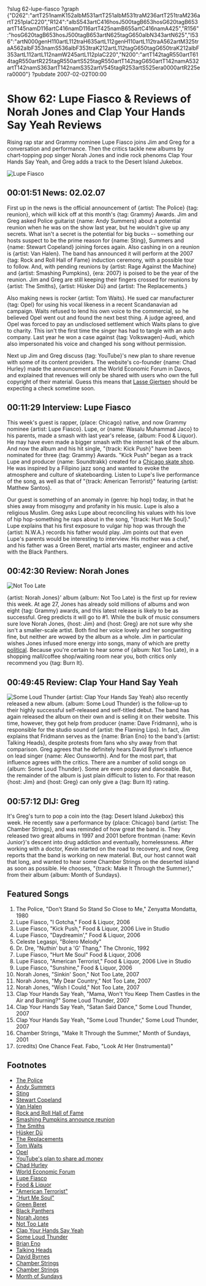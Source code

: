 ?slug 62-lupe-fiasco
?graph {"D262":"artT251namK152albM531artT251albM531traM236artT251traM236artT251plaC220","R124":"albS543artC416hosJ500tagB653hosG620tagB653artT145namD116artC416namD116artT425namB655artC416namA425","R156":"hosG620tagB653hosJ500tagB653artN625tagG650albN343artN625","I536":"artN000genH110artL112traH635artL112genH110artL112traA562artM325traA562albF353namS536albF353traK212artL112tagG650tagG650traK212albF353artL112artL112namW245artL112plaC220","N200":"artT142tagR550artT614tagR550artR225tagR550artS525tagR550artT142tagG650artT142namA532artT142namS363artT142namS352artV545tagR253artS525era0000artR225era0000"}
?pubdate 2007-02-02T00:00

# Show 62: Lupe Fiasco & Reviews of Norah Jones and Clap Your Hands Say Yeah Reviews
Rising rap star and Grammy nominee Lupe Fiasco joins Jim and Greg for a conversation and performance. Then the critics tackle new albums by chart-topping pop singer Norah Jones and indie rock phenoms Clap Your Hands Say Yeah, and Greg adds a track to the Desert Island Jukebox.

![Lupe Fiasco](http://static.soundopinions.org/images/2007/lupefiasco.jpg)


## 00:01:51 News: 02.02.07
First up in the news is the official announcement of {artist: The Police} {tag: reunion}, which will kick off at this month's {tag: Grammy} Awards. Jim and Greg asked Police guitarist {name: Andy Summers} about a potential reunion when he was on the show last year, but he wouldn't give up any secrets. What isn't a secret is the potential for big bucks -- something our hosts suspect to be the prime reason for {name: Sting}, Summers and {name: Stewart Copeland} joining forces again. Also cashing in on a reunion is {artist: Van Halen}. The band has announced it will perform at the 2007 {tag: Rock and Roll Hall of Fame} induction ceremony, with a possible tour to follow. And, with pending reunions by {artist: Rage Against the Machine} and {artist: Smashing Pumpkins}, {era: 2007} is poised to be the year of the reunion. Jim and Greg are still keeping their fingers crossed for reunions by {artist: The Smiths}, {artist: Hüsker Dü} and {artist: The Replacements.}

Also making news is rocker {artist: Tom Waits}. He sued car manufacturer {tag: Opel} for using his vocal likeness in a recent Scandanavian ad campaign. Waits refused to lend his own voice to the commercial, so he believed Opel went out and found the next best thing. A judge agreed, and Opel was forced to pay an undisclosed settlement which Waits plans to give to charity. This isn't the first time the singer has had to tangle with an auto company. Last year he won a case against {tag: Volkswagen}-Audi, which also impersonated his voice and changed his song without permission. 

Next up Jim and Greg discuss {tag: YouTube}'s new plan to share revenue with some of its content providers. The website's co-founder {name: Chad Hurley} made the announcement at the World Economic Forum in Davos, and explained that revenues will only be shared with users who own the full copyright of their material. Guess this means that [Lasse Gjertsen](http://www.youtube.com/watch?v=JzqumbhfxRo&eurl) should be expecting a check sometime soon.

## 00:11:29 Interview: Lupe Fiasco
This week's guest is rapper, {place: Chicago} native, and now Grammy nominee {artist: Lupe Fiasco}. Lupe, or {name: Wasalu Muhammad Jaco} to his parents, made a smash with last year's release, {album: Food & Liquor}. He may have even made a bigger smash with the internet leak of the album. And now the album and his hit single, "{track: Kick Push}" have been nominated for three {tag: Grammy} Awards. "Kick Push" began as a track Lupe and producer {name: Soundtrakk} created for a [Chicago skate shop](http://www.upriseskateshop.com/). He was inspired by a Filipino jazz song and wanted to evoke the atmosphere and culture of skateboarding. Listen to Lupe's live performance of the song, as well as that of "{track: American Terrorist}" featuring {artist: Matthew Santos}. 

Our guest is something of an anomaly in {genre: hip hop} today, in that he shies away from misogyny and profanity in his music. Lupe is also a religious Muslim. Greg asks Lupe about reconciling his values with his love of hip hop-something he raps about in the song, "{track: Hurt Me Soul}." Lupe explains that his first exposure to vulgar hip hop was through the {artist: N.W.A.} records his father would play. Jim points out that even Lupe's parents would be interesting to interview. His mother was a chef, and his father was a Green Beret, martial arts master, engineer and active with the Black Panthers.

## 00:42:30 Review: Norah Jones
![Not Too Late](http://is1.mzstatic.com/image/thumb/Music4/v4/b0/79/c7/b079c7d6-9ffd-aed5-6757-f823b3d431d0/source/600x600bb.jpg "1001750/721266740")

{artist: Norah Jones}' album {album: Not Too Late} is the first up for review this week. At age 27, Jones has already sold millions of albums and won eight {tag: Grammy} awards, and this latest release is likely to be as successful. Greg predicts it will go to #1. While the bulk of music consumers sure love Norah Jones, {host: Jim} and {host: Greg} are not sure why she isn't a smaller-scale artist. Both find her voice lovely and her songwriting fine, but neither are wowed by the album as a whole. Jim in particular wishes Jones infused more energy into songs, many of which are pretty [political](http://www.lyrics4all.net/n/norah-jones/not-too-late/my-dear-country.php). Because you're certain to hear some of {album: Not Too Late}, in a shopping mall/coffee shop/waiting room near you, both critics only recommend you {tag: Burn It}. 

## 00:49:45 Review: Clap Your Hand Say Yeah
![Some Loud Thunder](http://is4.mzstatic.com/image/thumb/Music6/v4/70/c9/cf/70c9cff2-4c4f-011b-9ffe-7656b076d008/source/600x600bb.jpg "81899300/847539423")
{artist: Clap Your Hands Say Yeah} also recently released a new album. {album: Some Loud Thunder} is the follow-up to their highly successful self-released and self-titled debut. The band has again released the album on their own and is selling it on their website. This time, however, they got help from producer {name: Dave Fridmann}, who is responsible for the studio sound of {artist: the Flaming Lips}. In fact, Jim explains that Fridmann serves as the {name: Brian Eno} to the band's {artist: Talking Heads}, despite protests from fans who shy away from that comparison. Greg agrees that he definitely hears David Byrne's influence on lead singer {name: Alec Ounsworth}. And for the most part, that influence agrees with the critics. There are a number of solid songs on {album: Some Loud Thunder}. Some are even poppy and danceable. But, the remainder of the album is just plain difficult to listen to. For that reason {host: Jim} and {host: Greg} can only give a {tag: Burn It} rating.

## 00:57:12 DIJ: Greg
It's Greg's turn to pop a coin into the {tag: Desert Island Jukebox} this week. He recently saw a performance by {place: Chicago} band {artist: The Chamber Strings}, and was reminded of how great the band is. They released two great albums in 1997 and 2001 before frontman {name: Kevin Junior}'s descent into drug addiction and eventually, homelessness. After working with a doctor, Kevin started on the road to recovery, and now, Greg reports that the band is working on new material. But, our host cannot wait that long, and wanted to hear some Chamber Strings on the deserted island as soon as possible. He chooses, "{track: Make It Through the Summer}," from their album {album: Month of Sundays}.

## Featured Songs
1. The Police, "Don't Stand So Stand So Close to Me," Zenyatta Mondatta, 1980 
2. Lupe Fiasco, "I Gotcha," Food & Liquor, 2006
3. Lupe Fiasco, "Kick Push," Food & Liquor, 2006 Live in Studio
4. Lupe Fiasco, "Daydreamin'," Food & Liquor, 2006
5. Celeste Legaspi, "Bolero Melody"
6. Dr. Dre, "Nuthin' but a 'G' Thang," The Chronic, 1992
7. Lupe Fiasco, "Hurt Me Soul" Food & Liquor, 2006
8. Lupe Fiasco, "American Terrorist," Food & Liquor, 2006 Live in Studio
9. Lupe Fiasco, "Sunshine," Food & Liquor, 2006 
10. Norah Jones, "Sinkin' Soon," Not Too Late, 2007 
11. Norah Jones, "My Dear Country," Not Too Late, 2007 
12. Norah Jones, "Wish I Could," Not Too Late, 2007
13. Clap Your Hands Say Yeah, "Mama, Won't You Keep Them Castles in the Air and Burning?" Some Loud Thunder, 2007 
14. Clap Your Hands Say Yeah, "Satan Said Dance," Some Loud Thunder, 2007
15. Clap Your Hands Say Yeah, "Some Loud Thunder," Some Loud Thunder, 2007
16. Chamber Strings, "Make It Through the Summer," Month of Sundays, 2001
17. (credits) One Chance Feat. Fabo, "Look At Her (Instrumental)"

## Footnotes
- [The Police](http://www.allmusic.com/cg/amg.dll?p=amg&sql=11:y69fs35ba3vg)
- [Andy Summers](http://www.andysummers.com/)
- [Sting](http://www.sting.com/)
- [Stewart Copeland](http://www.stewartcopeland.net/)
- [Van Halen](http://www.van-halen.com/)
- [Rock and Roll Hall of Fame](http://www.rockhall.com/)
- [Smashing Pumpkins announce reunion](http://www.nme.com/news/smashing-pumpkins/26081)
- [The Smiths](http://www.allmusic.com/cg/amg.dll?p=amg&sql=11:97yvad8kv8w4)
- [Hüsker Dü](http://www.allmusic.com/cg/amg.dll?p=amg&sql=11:51r67uu0h0jg)
- [The Replacements](http://en.wikipedia.org/wiki/The_Replacements)
- [Tom Waits](http://www.officialtomwaits.com/main.htm)
- [Opel](http://www.opel.com/flash.html)
- [YouTube's plan to share ad money](http://news.bbc.co.uk/2/hi/business/6305957.stm)
- [Chad Hurley](http://www.youtube.com/watch?v=QCVxQ_3Ejkg)
- [World Economic Forum](http://www.weforum.org/en/index.htm)
- [Lupe Fiasco](http://www.lupefiasco.com/)
- [Food & Liquor](http://www.metacritic.com/music/artists/fiascolupe/foodandliquor?q=lupe)
- ["American Terrorist"](http://www.azlyrics.com/lyrics/lupefiasco/americanterrorist.html)
- ["Hurt Me Soul"](http://www.azlyrics.com/lyrics/lupefiasco/hurtmesoul.html)
- [Green Beret](http://www.specialoperations.com/Army/Special_Forces/default.html)
- [Black Panthers](http://www.blackpanther.org/legacynew.htm)
- [Norah Jones](http://www.norahjones.com/)
- [Not Too Late](http://www.metacritic.com/music/artists/jonesnorah/nottoolate?q=norah%20jones)
- [Clap Your Hands Say Yeah](http://www.clapyourhandssayyeah.com/)
- [Some Loud Thunder](http://www.metacritic.com/music/artists/clapyourhandssayyeah/someloudthunder?q=clap%20your%20hands)
- [Brian Eno](http://www.enoweb.co.uk/)
- [Talking Heads](http://www.allmusic.com/cg/amg.dll?p=amg&sql=11:vxoibkk96ak0)
- [David Byrnes](http://www.davidbyrne.com/)
- [Chamber Strings](http://www.chicagotribune.com/entertainment/music/chi-0701190159jan19,1,4042548.story?coll=chi-ent_music-hed)
- [Chamber Strings](http://www.allmusic.com/cg/amg.dll?p=amg&sql=11:4xkvu3qhan2k~T1)
- [Month of Sundays](http://www.amazon.com/Month-Sundays-Chamber-Strings/dp/B00005AKGS)
